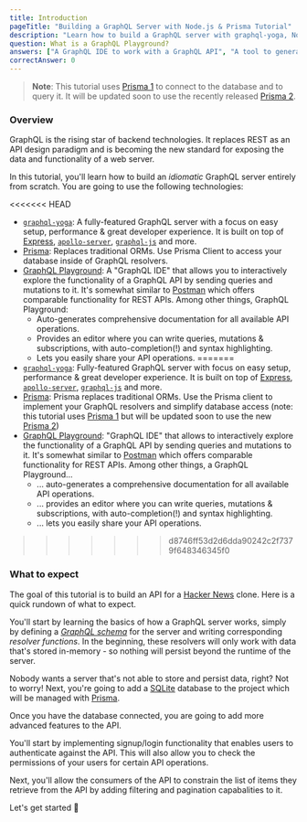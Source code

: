 ```yaml
---
title: Introduction
pageTitle: "Building a GraphQL Server with Node.js & Prisma Tutorial"
description: "Learn how to build a GraphQL server with graphql-yoga, Node.js & Prisma and best practices for authentication, filtering, pagination and subscriptions."
question: What is a GraphQL Playground?
answers: ["A GraphQL IDE to work with a GraphQL API", "A tool to generate GraphQL operations", "A REST client", "The successor of Postman"]
correctAnswer: 0
---
```


> **Note**: This tutorial uses [Prisma 1](https://v1.prisma.io/docs/1.34) to connect to the database and to query it. It will be updated soon to use the recently released [Prisma 2](https://www.prisma.io/blog/announcing-prisma-2-n0v98rzc8br1/).


### Overview

GraphQL is the rising star of backend technologies. It replaces REST as an API design paradigm and is becoming the new standard for exposing the data and functionality of a web server.

In this tutorial, you'll learn how to build an _idiomatic_ GraphQL server entirely from scratch. You are going to use the following technologies:

<<<<<<< HEAD
* [`graphql-yoga`](https://github.com/prisma/graphql-yoga): A fully-featured GraphQL server with a focus on easy setup, performance & great developer experience. It is built on top of [Express](https://expressjs.com/), [`apollo-server`](https://github.com/apollographql/apollo-server), [`graphql-js`](https://github.com/graphql/graphql-js) and more.
* [Prisma](https://www.prisma.io/): Replaces traditional ORMs. Use Prisma Client to access your database inside of GraphQL resolvers.
* [GraphQL Playground](https://github.com/prisma/graphql-playground): A "GraphQL IDE" that allows you to interactively explore the functionality of a GraphQL API by sending queries and mutations to it. It's somewhat similar to [Postman](https://www.getpostman.com/) which offers comparable functionality for REST APIs. Among other things, GraphQL Playground:
  * Auto-generates comprehensive documentation for all available API operations.
  * Provides an editor where you can write queries, mutations & subscriptions, with auto-completion(!) and syntax highlighting.
  * Lets you easily share your API operations.
=======
* [`graphql-yoga`](https://github.com/prisma/graphql-yoga): Fully-featured GraphQL server with focus on easy setup, performance & great developer experience. It is built on top of [Express](https://expressjs.com/), [`apollo-server`](https://github.com/apollographql/apollo-server), [`graphql-js`](https://github.com/graphql/graphql-js) and more.
* [Prisma](https://www.prisma.io/): Prisma replaces traditional ORMs. Use the Prisma client to implement your GraphQL resolvers and simplify database access (note: this tutorial uses [Prisma 1](https://v1.prisma.io/docs/1.34) but will be updated soon to use the new [Prisma 2](https://www.prisma.io/blog/announcing-prisma-2-n0v98rzc8br1/))
* [GraphQL Playground](https://github.com/prisma/graphql-playground): "GraphQL IDE" that allows to interactively explore the functionality of a GraphQL API by sending queries and mutations to it. It's somewhat similar to [Postman](https://www.getpostman.com/) which offers comparable functionality for REST APIs. Among other things, a GraphQL Playground...
  * ... auto-generates a comprehensive documentation for all available API operations.
  * ... provides an editor where you can write queries, mutations & subscriptions, with auto-completion(!) and syntax highlighting.
  * ... lets you easily share your API operations.
>>>>>>> d8746ff53d2d6dda90242c2f7379f648346345f0

### What to expect

The goal of this tutorial is to build an API for a [Hacker News](https://news.ycombinator.com/) clone. Here is a quick rundown of what to expect.

You'll start by learning the basics of how a GraphQL server works, simply by defining a [_GraphQL schema_](https://www.prisma.io/blog/graphql-server-basics-the-schema-ac5e2950214e) for the server and writing corresponding _resolver functions_. In the beginning, these resolvers will only work with data that's stored in-memory - so nothing will persist beyond the runtime of the server.

Nobody wants a server that's not able to store and persist data, right? Not to worry! Next, you're going to add a [SQLite](http://sqlite.org/) database to the project which will be managed with [Prisma](https://www.prisma.io/).

Once you have the database connected, you are going to add more advanced features to the API.

You'll start by implementing signup/login functionality that enables users to authenticate against the API. This will also allow you to check the permissions of your users for certain API operations.

Next, you'll allow the consumers of the API to constrain the list of items they retrieve from the API by adding filtering and pagination capabalities to it.

Let's get started 🚀
